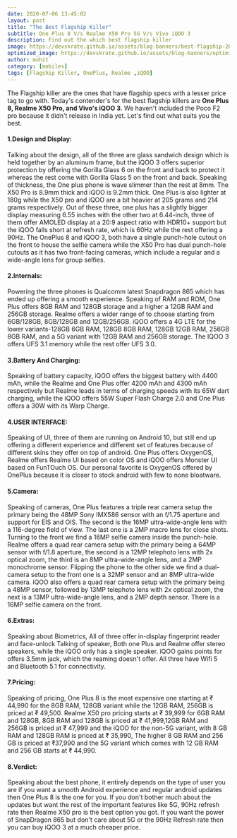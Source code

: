 ```yaml
---
date: 2020-07-06 13:45:02
layout: post
title: "The Best Flagship Killer"
subtitle: One Plus 8 V/s Realme X50 Pro 5G V/s Vivo iQOO 3
description: Find out the which best flagship killer
image: https://devskrate.github.io/assets/blog-banners/best-flagship-2020-q1.jpg
optimized_image: https://devskrate.github.io/assets/blog-banners/optimized/best-flagship-2020-q1.webp
author: mohit
category: [mobiles]
tags: [Flagship Killer, OnePlus, Realme ,iQOO]
---
```


The Flagship killer are the ones that have flagship specs with a lesser price tag to go with. Today's contender's for the best flagship killers are **One Plus 8, Realme X50 Pro, and Vivo's iQOO 3**. We haven't included the Poco F2 pro because it didn't release in India yet. Let's find out what suits you the best.

#### 1.Design and Display:
Talking about the design, all of the three are glass sandwich design which is held together by an aluminum frame, but the iQOO 3 offers superior protection by offering the Gorilla Glass 6 on the front and back to protect it whereas the rest come with Gorilla Glass 5 on the front and back. Speaking of thickness, the One plus phone is wave slimmer than the rest at 8mm. The X50 Pro is 8.9mm thick and iQOO is 9.2mm thick. One Plus is also lighter at 180g while the X50 pro and iQOO are a bit heavier at 205 grams and 214 grams respectively.
Out of these three, one plus has a slightly bigger display measuring 6.55 inches with the other two at 6.44-inch, three of them offer AMOLED display at a 20:9 aspect ratio with HDR10+ support but the iQOO falls short at refresh rate, which is 60Hz while the rest offering a 90Hz.
The OnePlus 8 and iQOO 3, both have a single punch-hole cutout on the front to house the selfie camera while the X50 Pro has dual punch-hole cutouts as it has two front-facing cameras, which include a regular and a wide-angle lens for group selfies.    

#### 2.Internals:
Powering the three phones is Qualcomm latest Snapdragon 865 which has ended up offering a smooth experience. Speaking of RAM and ROM, One Plus offers 8GB RAM and 128GB storage and a higher a 12GB RAM and 256GB storage. Realme offers a wider range of to choose starting from 6GB/128GB, 8GB/128GB and 12GB/256GB. iQOO offers a 4G LTE for the lower variants-128GB 6GB RAM, 128GB 8GB RAM, 128GB 12GB RAM, 256GB 8GB RAM, and a 5G variant with 12GB RAM and 256GB storage. The IQOO 3 offers UFS 3.1 memory while the rest offer UFS 3.0.

#### 3.Battery And Charging:
Speaking of battery capacity, iQOO offers the biggest battery with  4400 mAh, while the Realme and One Plus offer 4200 mAh and 4300 mAh respectively but Realme leads in terms of charging speeds with its 65W dart charging, while the iQOO offers 55W Super Flash Charge 2.0 and One Plus offers a 30W with its Warp Charge.

#### 4.USER INTERFACE:
Speaking of UI, three of them are running on  Android 10, but still end up offering a different experience and different set of features because of different skins they offer on top of android. One Plus offers OxygenOS, Realme offers Realme UI based on color OS and iQOO offers Monster UI based on FunTOuch OS. Our personal favorite is OxygenOS offered by OnePlus because it is closer to stock android with few to none bloatware.

#### 5.Camera:
Speaking of cameras, One Plus features a triple rear camera setup the primary being the 48MP Sony IMX586 sensor with an f/1.75 aperture and support for EIS and OIS. The second is the 16MP ultra-wide-angle lens with a 116-degree field of view. The last one is a 2MP macro lens for close shots. Turning to the front we find a 16MP selfie camera inside the punch-hole.
Realme offers a quad rear camera setup with the primary being a 64MP sensor with f/1.8 aperture, the second is a 12MP telephoto lens with 2x optical zoom, the third is an 8MP ultra-wide-angle lens, and a 2MP monochrome sensor. Flipping the phone to the other side we find a dual-camera setup to the front one is a 32MP sensor and an 8MP ultra-wide camera. 
iQOO also offers a quad rear camera setup with the primary being a 48MP sensor, followed by 13MP telephoto lens with 2x optical zoom, the next is a 13MP ultra-wide-angle lens, and a 2MP depth sensor. There is a 16MP selfie camera on the front.

#### 6.Extras:
Speaking about Biometrics, All of three offer in-display fingerprint reader and face-unlock Talking of speaker, Both one Plus and Realme offer stereo speakers, while the iQOO only has a single speaker. iQOO gains points for offers 3.5mm jack, which the reaming doesn't offer. All three have Wifi 5 and Bluetooth 5.1 for connectivity.

#### 7.Pricing:
Speaking of pricing, One Plus 8 is the most expensive one starting at ₹ 44,990 for the 8GB RAM, 128GB variant while the 12GB RAM, 256GB is priced at ₹ 49,500. Realme X50 pro pricing starts at ₹ 39,999 for 6GB RAM and 128GB, 8GB RAM and 128GB is priced at ₹ 41,999,12GB RAM and 256GB is priced at ₹ 47,999 and the iQOO for the non-5G variant, with 8 GB RAM and 128GB RAM is priced at ₹ 35,990, The higher 8 GB RAM and 256 GB is priced at ₹37,990 and the 5G variant which comes with 12 GB RAM and 256 GB starts at ₹ 44,990.

#### 8.Verdict:
Speaking about the best phone, it entirely depends on the type of user you are if you want a smooth Android experience and regular android updates then One Plus 8 is the one for you. If you don't bother much about the updates but want the rest of the important features like 5G, 90Hz refresh rate then Realme X50 pro is the best option you got. If you want the power of SnapDragon 865 but don't care about 5G or the 90Hz Refresh rate then you can buy iQOO 3 at a much cheaper price.
